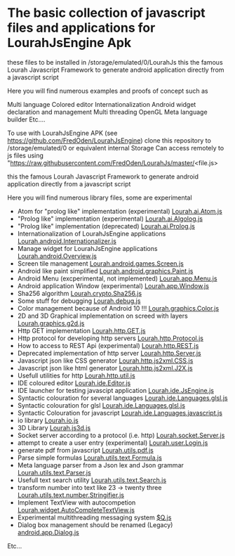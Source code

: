 <h1>The basic collection of javascript files and applications for <b>LourahJsEngine Apk</b></h1>
these files to be installed in
/storage/emulated/0/LourahJs
this the famous Lourah Javascript Framework to generate android application directly from a javascript script

Here you will find numerous examples and proofs of concept such as

Multi language Colored editor
Internationalization
Android widget declaration and management
Multi threading
OpenGL
Meta language builder
Etc....

To use with LourahJsEngine APK (see https://github.com/FredOden/LourahJsEngine)
clone this repository to /storage/emulated/0 or equivalent internal Storage
Can access remotely to js files using
"https://raw.githubusercontent.com/FredOden/LourahJs/master/<file.js>

this the famous Lourah Javascript Framework
to generate android application directly from a javascript script

Here you will find numerous library files, some are experimental
<ul>
</li><li>Atom for "prolog like" implementation (experimental) <a href="Lourah.ai.Atom.js">Lourah.ai.Atom.js</a>
</li><li>"Prolog like" implementation (experimental) <a href="Lourah.ai.Algolog.js">Lourah.ai.Algolog.js</a>
</li><li>"Prolog like" implementation (deprecated) <a href="Lourah.ai.Prolog.js">Lourah.ai.Prolog.js</a>
</li><li>Internationalization of LourahJsEngine applications <a href="Lourah.android.Internationalizer.js">Lourah.android.Internationalizer.js</a>
</li><li>Manage widget for LourahJsEngine applications <a href="Lourah.android.Overview.js">Lourah.android.Overview.js</a>
</li><li>Screen tile management <a href="Lourah.android.games.Screen.js">Lourah.android.games.Screen.js</a>
</li><li>Android like paint simplified <a href="Lourah.android.graphics.Paint.js">Lourah.android.graphics.Paint.js</a>
</li><li>Android Menu (excperimental, not implemented) <a href="Lourah.app.Menu.js">Lourah.app.Menu.js</a>
</li><li>Android application Window (experimental) <a href="Lourah.app.Window.js">Lourah.app.Window.js</a>
</li><li>Sha256 algorithm <a href="Lourah.crypto.Sha256.js">Lourah.crypto.Sha256.js</a>
</li><li>Some stuff for debugging <a href="Lourah.debug.js">Lourah.debug.js</a>
</li><li>Color management because of Android 10 !!! <a href="Lourah.graphics.Color.js">Lourah.graphics.Color.js</a>
</li><li>2D and 3D Graphical implementation on screed with layers <a href="Lourah.graphics.g2d.js">Lourah.graphics.g2d.js</a>
</li><li>Http GET implementation <a href="Lourah.http.GET.js">Lourah.http.GET.js</a>
</li><li>Http protocol for developing http servers <a href="Lourah.http.Protocol.js">Lourah.http.Protocol.js</a>
</li><li>How to access to REST Api (experimental) <a href="Lourah.http.REST.js">Lourah.http.REST.js</a>
</li><li>Deprecated implementation of http server <a href="Lourah.http.Server.js">Lourah.http.Server.js</a>
</li><li>Javascript json like CSS generator <a href="Lourah.http.js2xml.CSS.js">Lourah.http.js2xml.CSS.js</a>
</li><li>Javascript json like html generator <a href="Lourah.http.js2xml.J2X.js">Lourah.http.js2xml.J2X.js</a>
</li><li>Usefull utilities for http <a href="Lourah.http.util.js">Lourah.http.util.js</a>
</li><li>IDE coloured editor <a href="Lourah.ide.Editor.js">Lourah.ide.Editor.js</a>
</li><li>IDE launcher for testing javascipt application <a href="Lourah.ide.JsEngine.js">Lourah.ide.JsEngine.js</a>
</li><li>Syntactic colouration for several languages <a href="Lourah.ide.Languages.NEW.js">Lourah.ide.Languages.glsl.js</a>
</li><li>Syntactic colouration for glsl <a href="Lourah.ide.Languages.glsl.js">Lourah.ide.Languages.glsl.js</a>
</li><li>Syntactic Colouration for javascript <a href="Lourah.ide.Languages.javascript.js">Lourah.ide.Languages.javascript.js</a>
</li><li>io library <a href="Lourah.io.js">Lourah.io.js</a>
</li><li>3D Library <a href="Lourah.js3d.js">Lourah.js3d.js</a>
</li><li>Socket server according to a protocol (i.e. http) <a href="Lourah.socket.Server.js">Lourah.socket.Server.js</a>
</li><li>attempt to create a user entry (experimental) <a href="Lourah.user.Login.js">Lourah.user.Login.js</a>
</li><li>generate pdf from javascript <a href="Lourah.utils.pdf.js">Lourah.utils.pdf.js</a>
</li><li>Parse simple formulas <a href="Lourah.utils.text.Formula.js">Lourah.utils.text.Formula.js</a>
</li><li>Meta language parser from a Json lex and Json grammar <a href="Lourah.utils.text.Parser.js">Lourah.utils.text.Parser.js</a>
</li><li>Usefull text search utility <a href="Lourah.utils.text.Search.js">Lourah.utils.text.Search.js</a>
</li><li>transform number into text like 23 -> twenty three <a href="Lourah.utils.text.number.Stringifier.js">Lourah.utils.text.number.Stringifier.js</a>
</li><li>Implement TextView with autocompetion <a href="Lourah.widget.AutoCompleteTextView.js">Lourah.widget.AutoCompleteTextView.js</a>
</li><li>Experimental multithreading messaging system <a href="$Q.js">$Q.js</a>
</li><li>Dialog box management should be renamed (Legacy) <a href="android.app.Dialog.js">android.app.Dialog.js</a>
</li>
</ul>

Etc...
